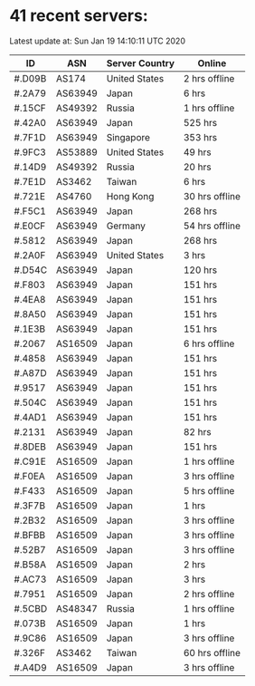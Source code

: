# 41 recent servers:

Latest update at: Sun Jan 19 14:10:11 UTC 2020

| ID | ASN | Server Country | Online |
| -- | --- | -------------- | ------ |
| #.D09B | AS174 | United States | 2 hrs offline |
| #.2A79 | AS63949 | Japan | 6 hrs |
| #.15CF | AS49392 | Russia | 1 hrs offline |
| #.42A0 | AS63949 | Japan | 525 hrs |
| #.7F1D | AS63949 | Singapore | 353 hrs |
| #.9FC3 | AS53889 | United States | 49 hrs |
| #.14D9 | AS49392 | Russia | 20 hrs |
| #.7E1D | AS3462 | Taiwan | 6 hrs |
| #.721E | AS4760 | Hong Kong | 30 hrs offline |
| #.F5C1 | AS63949 | Japan | 268 hrs |
| #.E0CF | AS63949 | Germany | 54 hrs offline |
| #.5812 | AS63949 | Japan | 268 hrs |
| #.2A0F | AS63949 | United States | 3 hrs |
| #.D54C | AS63949 | Japan | 120 hrs |
| #.F803 | AS63949 | Japan | 151 hrs |
| #.4EA8 | AS63949 | Japan | 151 hrs |
| #.8A50 | AS63949 | Japan | 151 hrs |
| #.1E3B | AS63949 | Japan | 151 hrs |
| #.2067 | AS16509 | Japan | 6 hrs offline |
| #.4858 | AS63949 | Japan | 151 hrs |
| #.A87D | AS63949 | Japan | 151 hrs |
| #.9517 | AS63949 | Japan | 151 hrs |
| #.504C | AS63949 | Japan | 151 hrs |
| #.4AD1 | AS63949 | Japan | 151 hrs |
| #.2131 | AS63949 | Japan | 82 hrs |
| #.8DEB | AS63949 | Japan | 151 hrs |
| #.C91E | AS16509 | Japan | 1 hrs offline |
| #.F0EA | AS16509 | Japan | 3 hrs offline |
| #.F433 | AS16509 | Japan | 5 hrs offline |
| #.3F7B | AS16509 | Japan | 1 hrs |
| #.2B32 | AS16509 | Japan | 3 hrs offline |
| #.BFBB | AS16509 | Japan | 3 hrs offline |
| #.52B7 | AS16509 | Japan | 3 hrs offline |
| #.B58A | AS16509 | Japan | 2 hrs |
| #.AC73 | AS16509 | Japan | 3 hrs |
| #.7951 | AS16509 | Japan | 2 hrs offline |
| #.5CBD | AS48347 | Russia | 1 hrs offline |
| #.073B | AS16509 | Japan | 1 hrs |
| #.9C86 | AS16509 | Japan | 3 hrs offline |
| #.326F | AS3462 | Taiwan | 60 hrs offline |
| #.A4D9 | AS16509 | Japan | 3 hrs offline |

